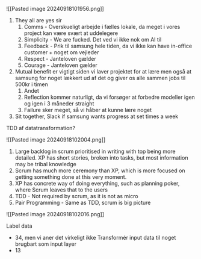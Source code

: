 ![[Pasted image 20240918101956.png]]
1. They all are yes sir
	1. Comms - Overskueligt arbejde i fælles lokale, da meget i vores project kan være svært at uddelegere
	2. Simplicity - We are fucked. Det ved vi ikke nok om AI til
	3. Feedback - Prik til samsung hele tiden, da vi ikke kan have in-office customer + noget om vejleder
	4. Respect - Janteloven gælder
	5. Courage - Janteloven gælder
2. Mutual benefit er vigtigt siden vi laver projektet for at lære men også at samsung for noget lækkert ud af det og giver os alle sammen jobs til 500kr i timen
	1. Andet
	2. Reflection kommer naturligt, da vi forsøger at forbedre modeller igen og igen i 3 måneder straight
	3. Failure sker meget, så vi håber at kunne lære noget
3. Sit together, Slack if samsung wants progress at set times a week

TDD af datatransformation?


![[Pasted image 20240918102004.png]]
1. Large backlog in scrum prioritised in writing with top being more detailed. XP has short stories, broken into tasks, but most information may be tribal knowledge
2. Scrum has much more ceremony than XP, which is more focused on getting something done at this very moment.
3. XP has concrete way of doing everything, such as planning poker, where Scrum leaves that to the users
4. TDD - Not required by scrum, as it is not as micro
5. Pair Programming - Same as TDD, scrum is big picture

![[Pasted image 20240918102016.png]]

Label data
- 34, men vi aner det virkeligt ikke
Transformér input data til noget brugbart som input layer
- 13
